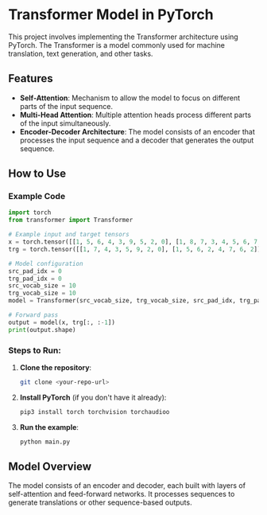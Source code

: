 # Transformer Model in PyTorch

This project involves implementing the Transformer architecture using PyTorch. The Transformer is a model commonly used for machine translation, text generation, and other tasks.

## Features
- **Self-Attention**: Mechanism to allow the model to focus on different parts of the input sequence.
- **Multi-Head Attention**: Multiple attention heads process different parts of the input simultaneously.
- **Encoder-Decoder Architecture**: The model consists of an encoder that processes the input sequence and a decoder that generates the output sequence.

## How to Use

### Example Code

```python
import torch
from transformer import Transformer

# Example input and target tensors
x = torch.tensor([[1, 5, 6, 4, 3, 9, 5, 2, 0], [1, 8, 7, 3, 4, 5, 6, 7, 2]]).to('cpu')
trg = torch.tensor([[1, 7, 4, 3, 5, 9, 2, 0], [1, 5, 6, 2, 4, 7, 6, 2]]).to('cpu')

# Model configuration
src_pad_idx = 0
trg_pad_idx = 0
src_vocab_size = 10
trg_vocab_size = 10
model = Transformer(src_vocab_size, trg_vocab_size, src_pad_idx, trg_pad_idx).to('cpu')

# Forward pass
output = model(x, trg[:, :-1])
print(output.shape)
```

### Steps to Run:
1. **Clone the repository**:
   ```bash
   git clone <your-repo-url>
   ```
2. **Install PyTorch** (if you don't have it already):
   ```bash
   pip3 install torch torchvision torchaudioo
   ```
3. **Run the example**:
   ```bash
   python main.py
   ```

## Model Overview
The model consists of an encoder and decoder, each built with layers of self-attention and feed-forward networks. It processes sequences to generate translations or other sequence-based outputs.
